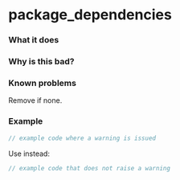 # package_dependencies

### What it does

### Why is this bad?

### Known problems
Remove if none.

### Example
```rust
// example code where a warning is issued
```
Use instead:
```rust
// example code that does not raise a warning
```
